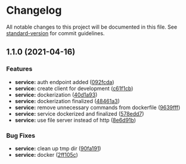 # Changelog

All notable changes to this project will be documented in this file. See [standard-version](https://github.com/conventional-changelog/standard-version) for commit guidelines.

## 1.1.0 (2021-04-16)


### Features

* **service:** auth endpoint added ([092fcda](https://gitlab.coko.foundation/cokoapps/epub-checker/commit/092fcda31b84bec69458700a4ffd07533cf4ffb5))
* **service:** create client for development ([c61f1cb](https://gitlab.coko.foundation/cokoapps/epub-checker/commit/c61f1cb7e4cb3bded29238075faab46e3611bced))
* **service:** dockerization ([40d1a93](https://gitlab.coko.foundation/cokoapps/epub-checker/commit/40d1a93bedb312fd732db119947a5bca95374431))
* **service:** dockerization finalized ([48461a3](https://gitlab.coko.foundation/cokoapps/epub-checker/commit/48461a3108dd78b6f3bd2ed84b54d89f7be672be))
* **service:** remove unnecessary commands from dockerfile ([9639fff](https://gitlab.coko.foundation/cokoapps/epub-checker/commit/9639fffb4be2e6b00cd4e7e4ea5b268aa8b691c0))
* **service:** service dockerized and finalized ([578edd7](https://gitlab.coko.foundation/cokoapps/epub-checker/commit/578edd797152732394ae5bb9e21d53f1cd7e10ea))
* **service:** use file server instead of http ([8e6d91b](https://gitlab.coko.foundation/cokoapps/epub-checker/commit/8e6d91b0042790813015df3130278e7ff9467e71))


### Bug Fixes

* **service:** clean up tmp dir ([90fa191](https://gitlab.coko.foundation/cokoapps/epub-checker/commit/90fa19125d6f5517aeac29e2ae2182349b88d162))
* **service:** docker ([2ff105c](https://gitlab.coko.foundation/cokoapps/epub-checker/commit/2ff105ce8f42dfdd9566745635735295c457ebb8))
